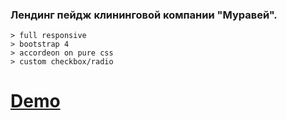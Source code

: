### Лендинг пейдж клининговой компании  "Муравей".
```
> full responsive
> bootstrap 4
> accordeon on pure css
> custom checkbox/radio

```
# [Demo](https://cyberspacedk.github.io/Clearing-Company-Ant/)


